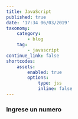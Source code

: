 ```yaml
---
title: JavaScript
published: true
date: '17:34 06/03/2019'
taxonomy:
    category:
        - blog
    tag:
        - javascript
continue_link: false
shortcodes:
    assets:
        enabled: true
        options:
            type: jss
            inline: false
---
```


### Ingrese un numero


